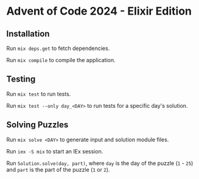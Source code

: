 # Advent of Code 2024 - Elixir Edition

## Installation

Run `mix deps.get` to fetch dependencies.

Run `mix compile` to compile the application.

## Testing

Run `mix test` to run tests.

Run `mix test --only day_<DAY>` to run tests for a specific day's solution.

## Solving Puzzles

Run `mix solve <DAY>` to generate input and solution module files.

Run `iex -S mix` to start an IEx session.

Run `Solution.solve(day, part)`, where `day` is the day of the puzzle (`1` -
`25`) and `part` is the part of the puzzle (`1` or `2`).
